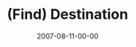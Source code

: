 ---
layout: message
category: message
series: "Seek"
title: "(Find) Destination"
date: 2007-08-11-00-00
message_id: 6
sc-permalink-url: "http://soundcloud.com/crdschurch/find-destination"
audio: "http://s3.amazonaws.com/crossroads-media/messages/audio/Seek_1_Find_08-12-07_Tome.mp3"
audio-duration: "40:02"
tag: 
 - seeking
 - seek
 - secret
 - the-secret
 - knowing-god
 - tome
explicit: false
---